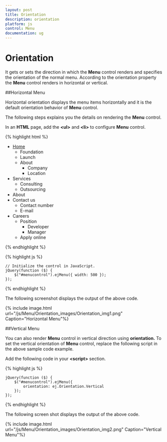 ```yaml
---
layout: post
title: Orientation
description: orientation
platform: js
control: Menu
documentation: ug
---
```


# Orientation

It gets or sets the direction in which the **Menu** control renders and specifies the orientation of the normal menu.  According to the orientation property the **Menu** control renders in horizontal or vertical.

##Horizontal Menu

Horizontal orientation displays the menu items horizontally and it is the default orientation behavior of **Menu** control. 

The following steps explains you the details on rendering the **Menu** control. 

In an **HTML** page, add the **&lt;ul&gt;** and **&lt;li&gt;** to configure **Menu** control.

{% highlight html %}

   
<div>
    <ul id="menucontrol">
        <li id="home">
            <a href="#">Home</a>
            <ul>
                <li><a>Foundation</a></li>
                <li><a>Launch</a></li>
                <li>
                    <a>About</a>
                    <ul>
                        <li><a>Company</a></li>
                        <li><a>Location</a></li>
                    </ul>
                </li>
            </ul>
        </li>
        <li id="Services">
            <a>Services</a>
            <ul>
                <li><a>Consulting</a></li>
                <li><a>Outsourcing</a></li>
            </ul>
        </li>
        <li id="About"><a>About</a></li>
        <li id="Contact">
            <a>Contact us</a>
            <ul>
                <li><a>Contact number</a></li>
                <li><a>E-mail</a></li>
            </ul>
        </li>
        <li id="Careers">
            <a>Careers</a>
            <ul>
                <li>
                    <a>Position</a>
                    <ul>
                        <li><a>Developer</a></li>
                        <li><a>Manager</a></li>
                    </ul>
                </li>
                <li><a>Apply online</a></li>
            </ul>
        </li>
    </ul>
</div>

{% endhighlight %}

{% highlight js %}

     
    // Initialize the control in JavaScript.
    jQuery(function ($) {
        $("#menucontrol").ejMenu({ width: 500 });
    });


{% endhighlight %}


The following screenshot displays the output of the above code.        

{% include image.html url="/js/Menu/Orientation_images/Orientation_img1.png" Caption="Horizontal Menu"%}


##Vertical Menu

You can also render **Menu** control in vertical direction using **orientation.** To set the vertical orientation of **Menu** control, replace the following script in the above sample code example.

Add the following code in your **&lt;script&gt;** section.



{% highlight js %}


    jQuery(function ($) {
        $("#menucontrol").ejMenu({
            orientation: ej.Orientation.Vertical
        });
    });



{% endhighlight %}



The following screen shot displays the output of the above code.                       

{% include image.html url="/js/Menu/Orientation_images/Orientation_img2.png" Caption="Vertical Menu"%}


